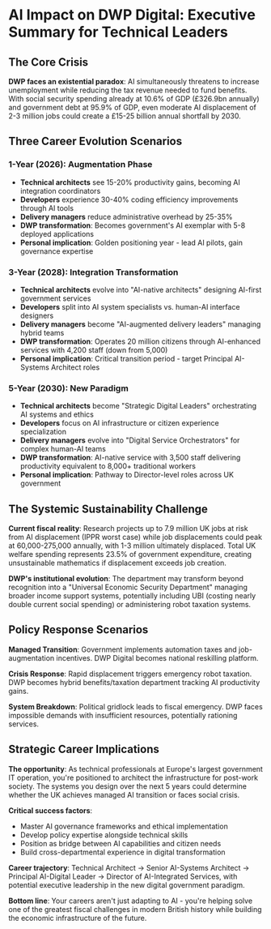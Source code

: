 # AI Impact on DWP Digital: Executive Summary for Technical Leaders

## The Core Crisis
**DWP faces an existential paradox**: AI simultaneously threatens to increase unemployment while reducing the tax revenue needed to fund benefits. With social security spending already at 10.6% of GDP (£326.9bn annually) and government debt at 95.9% of GDP, even moderate AI displacement of 2-3 million jobs could create a £15-25 billion annual shortfall by 2030.

## Three Career Evolution Scenarios

### **1-Year (2026): Augmentation Phase**
- **Technical architects** see 15-20% productivity gains, becoming AI integration coordinators
- **Developers** experience 30-40% coding efficiency improvements through AI tools
- **Delivery managers** reduce administrative overhead by 25-35%
- **DWP transformation**: Becomes government's AI exemplar with 5-8 deployed applications
- **Personal implication**: Golden positioning year - lead AI pilots, gain governance expertise

### **3-Year (2028): Integration Transformation** 
- **Technical architects** evolve into "AI-native architects" designing AI-first government services
- **Developers** split into AI system specialists vs. human-AI interface designers 
- **Delivery managers** become "AI-augmented delivery leaders" managing hybrid teams
- **DWP transformation**: Operates 20 million citizens through AI-enhanced services with 4,200 staff (down from 5,000)
- **Personal implication**: Critical transition period - target Principal AI-Systems Architect roles

### **5-Year (2030): New Paradigm**
- **Technical architects** become "Strategic Digital Leaders" orchestrating AI systems and ethics
- **Developers** focus on AI infrastructure or citizen experience specialization
- **Delivery managers** evolve into "Digital Service Orchestrators" for complex human-AI teams
- **DWP transformation**: AI-native service with 3,500 staff delivering productivity equivalent to 8,000+ traditional workers
- **Personal implication**: Pathway to Director-level roles across UK government

## The Systemic Sustainability Challenge

**Current fiscal reality**: Research projects up to 7.9 million UK jobs at risk from AI displacement (IPPR worst case) while job displacements could peak at 60,000-275,000 annually, with 1-3 million ultimately displaced. Total UK welfare spending represents 23.5% of government expenditure, creating unsustainable mathematics if displacement exceeds job creation.

**DWP's institutional evolution**: The department may transform beyond recognition into a "Universal Economic Security Department" managing broader income support systems, potentially including UBI (costing nearly double current social spending) or administering robot taxation systems.

## Policy Response Scenarios

**Managed Transition**: Government implements automation taxes and job-augmentation incentives. DWP Digital becomes national reskilling platform.

**Crisis Response**: Rapid displacement triggers emergency robot taxation. DWP becomes hybrid benefits/taxation department tracking AI productivity gains.

**System Breakdown**: Political gridlock leads to fiscal emergency. DWP faces impossible demands with insufficient resources, potentially rationing services.

## Strategic Career Implications

**The opportunity**: As technical professionals at Europe's largest government IT operation, you're positioned to architect the infrastructure for post-work society. The systems you design over the next 5 years could determine whether the UK achieves managed AI transition or faces social crisis.

**Critical success factors**: 
- Master AI governance frameworks and ethical implementation
- Develop policy expertise alongside technical skills
- Position as bridge between AI capabilities and citizen needs
- Build cross-departmental experience in digital transformation

**Career trajectory**: Technical Architect → Senior AI-Systems Architect → Principal AI-Digital Leader → Director of AI-Integrated Services, with potential executive leadership in the new digital government paradigm.

**Bottom line**: Your careers aren't just adapting to AI - you're helping solve one of the greatest fiscal challenges in modern British history while building the economic infrastructure of the future.